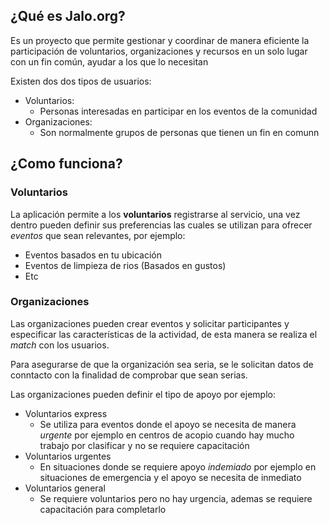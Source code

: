 ## ¿Qué es Jalo.org?
Es un proyecto que permite gestionar y coordinar de manera eficiente la participación de voluntarios, organizaciones y recursos en un solo lugar con un fin común, ayudar a los que lo necesitan

Existen dos dos tipos de usuarios:

- Voluntarios: 
  - Personas interesadas en participar en los eventos de la comunidad
- Organizaciones:
  - Son normalmente grupos de personas que tienen un fin en comunn

## ¿Como funciona?

### Voluntarios
La aplicación permite a los **voluntarios** registrarse al servicio, una vez dentro pueden definir sus preferencias las cuales se utilizan para ofrecer _eventos_ que sean relevantes, por ejemplo:
* Eventos basados en tu ubicación
* Eventos de limpieza de rios (Basados en gustos)
* Etc

### Organizaciones
Las organizaciones pueden crear eventos y solicitar participantes y especificar las características de la actividad, de esta manera se realiza el _match_ con los usuarios.

Para asegurarse de que la organización sea seria, se le solicitan datos de conntacto con la finalidad de comprobar que sean serias.

Las organizaciones pueden definir el tipo de apoyo por ejemplo:
* Voluntarios express
  * Se utiliza para eventos donde el apoyo se necesita de manera _*urgente*_ por ejemplo en centros de acopio cuando hay mucho trabajo por clasificar y no se requiere capacitación
* Voluntarios urgentes
  * En situaciones donde se requiere apoyo _*indemiado*_ por ejemplo en situaciones de emergencia y el apoyo se necesita de inmediato
* Voluntarios general
  * Se requiere voluntarios pero no hay urgencia, ademas se requiere capacitación para completarlo
